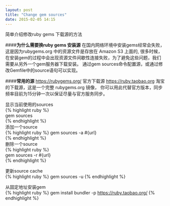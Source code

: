 ```yaml
---
layout: post
title: "Change gem sources"
date: 2015-02-05 14:15
---
```

简单介绍修改ruby gems 下载源的方法

####<b>为什么需要换ruby gems 安装源</b>
在国内网络环境中安装gems经常会失败，这是因为rubygems.org 中的资源文件是存放在 Amazon S3 上面的,
很多时候，在安装gem的过程中会出现资源文件间歇性连接失败，为了避免这些问题，我们需要从另外一个gem服务器下载安装。
通过gem sources命令配置源，或通过修改Gemfile中的source语句可以实现。

####<b>常用的源</b>
https://rubygems.org/ 官方下载源
https://ruby.taobao.org 淘宝的下载源，这是一个完整 rubygems.org 镜像，
你可以用此代替官方版本，同步频率目前为15分钟一次以保证尽量与官方服务同步。

显示当前使用的sources       
{% highlight ruby %}  
  gem sources    
{% endhighlight %}   
添加一个source    
{% highlight ruby %} 
  gem sources -a #{url}    
{% endhighlight %}  
删除一个source    
{% highlight ruby %}   
  gem sources -r #{url}      
{% endhighlight %}

更新source cache  
{% highlight ruby %} 
  gem sources -u
{% endhighlight %} 

从固定地址安装gem   
{% highlight ruby %} 
  gem install bundler -p https://ruby.taobao.org/
{% endhighlight %}  
